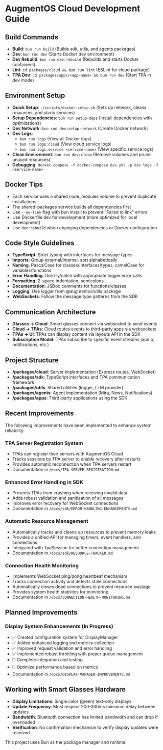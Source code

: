 # AugmentOS Cloud Development Guide

## Build Commands
- **Build**: `bun run build` (Builds sdk, utils, and agents packages)
- **Dev**: `bun run dev` (Starts Docker dev environment)
- **Dev Rebuild**: `bun run dev:rebuild` (Rebuilds and starts Docker containers)
- **Lint**: `cd packages/cloud && bun run lint` (ESLint for cloud package)
- **TPA Dev**: `cd packages/apps/<app-name> && bun run dev` (Start TPA in dev mode)

## Environment Setup
- **Quick Setup**: `./scripts/docker-setup.sh` (Sets up network, cleans resources, and starts services)
- **Setup Dependencies**: `bun run setup-deps` (Install dependencies with optimizations)
- **Dev Network**: `bun run dev:setup-network` (Create Docker network)
- **Dev Logs**: 
  - `bun run logs` (View all Docker logs)
  - `bun run logs:cloud` (View cloud service logs)
  - `bun run logs:service <service-name>` (View specific service logs)
- **Clean Environment**: `bun run dev:clean` (Remove volumes and prune unused resources)
- **Debugging**: `docker-compose -f docker-compose.dev.yml -p dev logs -f <service-name>`

## Docker Tips
- Each service uses a shared node_modules volume to prevent duplicate installations
- The shared-packages service builds all dependencies first
- Use `--no-link` flag with bun install to prevent "Failed to link" errors
- Use Dockerfile.dev for development (more optimized for local development)
- Use `dev:rebuild` when changing dependencies or Docker configuration

## Code Style Guidelines
- **TypeScript**: Strict typing with interfaces for message types
- **Imports**: Group external/internal, sort alphabetically
- **Naming**: PascalCase for classes/interfaces/types, camelCase for variables/functions
- **Error Handling**: Use try/catch with appropriate logger.error calls
- **Formatting**: 2-space indentation, semicolons
- **Documentation**: JSDoc comments for functions/classes
- **Logging**: Use logger from @augmentos/utils package
- **WebSockets**: Follow the message type patterns from the SDK

## Communication Architecture
- **Glasses → Cloud**: Smart glasses connect via websocket to send events
- **Cloud → TPAs**: Cloud routes events to third-party apps via websockets
- **TPAs → UI**: TPAs can display content via layouts API in the SDK
- **Subscription Model**: TPAs subscribe to specific event streams (audio, notifications, etc.)

## Project Structure
- **/packages/cloud**: Server implementation (Express routes, WebSocket)
- **/packages/sdk**: TypeScript interfaces and TPA communication framework
- **/packages/utils**: Shared utilities (logger, LLM provider)
- **/packages/agents**: Agent implementation (Mira, News, Notifications)
- **/packages/apps**: Third-party applications using the SDK

## Recent Improvements

The following improvements have been implemented to enhance system reliability:

### TPA Server Registration System
- TPAs can register their servers with AugmentOS Cloud
- Tracks sessions by TPA server to enable recovery after restarts
- Provides automatic reconnection when TPA servers restart
- Documentation in `/docs/TPA-SERVER-REGISTRATION.md`

### Enhanced Error Handling in SDK
- Prevents TPAs from crashing when receiving invalid data
- Adds robust validation and sanitization of all messages
- Improves error recovery for WebSocket connections
- Documentation in `/docs/sdk/ERROR-HANDLING-ENHANCEMENTS.md`

### Automatic Resource Management
- Automatically tracks and cleans up resources to prevent memory leaks
- Provides a unified API for managing timers, event handlers, and connections
- Integrated with TpaSession for better connection management
- Documentation in `/docs/sdk/RESOURCE-TRACKER.md`

### Connection Health Monitoring
- Implements WebSocket ping/pong heartbeat mechanism
- Tracks connection activity and detects stale connections
- Automatically closes dead connections to prevent resource wastage
- Provides system health statistics for monitoring
- Documentation in `/docs/CONNECTION-HEALTH-MONITORING.md`

## Planned Improvements

### Display System Enhancements (In Progress)
- ✅ Created configuration system for DisplayManager
- ✅ Added enhanced logging and metrics collection
- ✅ Improved request validation and error handling
- ✅ Implemented robust throttling with proper queue management
- ◻️ Complete integration and testing
- ◻️ Optimize performance based on metrics
- Documentation in `/docs/DISPLAY-MANAGER-IMPROVEMENTS.md`

## Working with Smart Glasses Hardware

- **Display Limitations**: Single color (green) text-only displays
- **Update Frequency**: Must respect 200-300ms minimum delay between updates 
- **Bandwidth**: Bluetooth connection has limited bandwidth and can drop if overloaded
- **Verification**: No confirmation mechanism to verify display updates were received

This project uses Bun as the package manager and runtime.